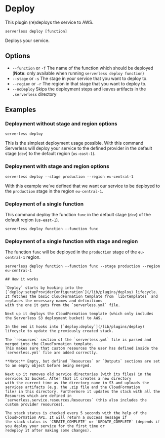 <!-- This file is automatically generated from lib/plugins/aws/deploy/README.md Please edit it to update this doc -->
<!--
title: AWS Deploy
description: Deploy Command for AWS with the Serverless CLI
layout: Page
-->

# Deploy

This plugin (re)deploys the service to AWS.

```
serverless deploy [function]
```

Deploys your service.

## Options
- `--function` or `-f` The name of the function which should be deployed (**Note:** only available when running
`serverless deploy function`)
- `--stage` or `-s` The stage in your service that you want to deploy to.
- `--region` or `-r` The region in that stage that you want to deploy to.
- `--noDeploy` Skips the deployment steps and leaves artifacts in the `.serverless` directory

## Examples

### Deployment without stage and region options

```
serverless deploy
```

This is the simplest deployment usage possible. With this command Serverless will deploy your service to the defined
provider in the default stage (`dev`) to the default region (`us-east-1`).

### Deployment with stage and region options

```
serverless deploy --stage production --region eu-central-1
```

With this example we've defined that we want our service to be deployed to the `production` stage in the region
`eu-central-1`.

### Deployment of a single function

This command deploy the function `func` in the default stage (`dev`) of the default region (`us-east-1`).

```
serverless deploy function --function func
```

### Deployment of a single function with stage and region

The function `func` will be deployed in the `production` stage of the `eu-central-1` region.

```
serverless deploy function --function func --stage production --region eu-central-1

## How it works

`Deploy` starts by hooking into the [`deploy:setupProviderConfiguration`](/lib/plugins/deploy) lifecycle.
It fetches the basic CloudFormation template from `lib/templates` and replaces the necessary names and definitions
with the one it gets from the `serverless.yml` file.

Next up it deploys the CloudFormation template (which only includes the Serverless S3 deployment bucket) to AWS.

In the end it hooks into [`deploy:deploy`](/lib/plugins/deploy) lifecycle to update the previously created stack.

The `resources` section of the `serverless.yml` file is parsed and merged into the CloudFormation template.
This makes sure that custom resources the user has defined inside the `serverless.yml` file are added correctly.

**Note:** Empty, but defined `Resources` or `Outputs` sections are set to an empty object before being merged.

Next up it removes old service directories (with its files) in the services S3 bucket. After that it creates a new directory
with the current time as the directory name in S3 and uploads the services artifacts (e.g. the .zip file and the CloudFormation
file) in this directory. Furthermore it updates the stack with all the Resources which are defined in
`serverless.service.resources.Resources` (this also includes the custom provider resources).

The stack status is checked every 5 seconds with the help of the CloudFormation API. It will return a success message if
the stack status is `CREATE_COMPLETE` or `UPDATE_COMPLETE` (depends if you deploy your service for the first time or
redeploy it after making some changes).
